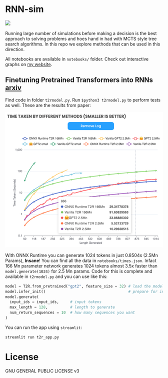 # RNN-sim

<a href="https://nimblebox.ai/explore/project/pretrained-transformers-as-rnns-4168"><img src="https://img.shields.io/badge/NBXplore-Run on Nimblebox.ai-blue"></a>


Running large number of simulations before making a decision is the best approach to solving problems and hoes hand in had with MCTS style tree search algorithms. In this repo we explore methods that can be used in this direction.

All notebooks are available in `notebooks/` folder. Check out interactive graphs on [my website](https://yashbonde.github.io/blogs/rnn-sim.html).

## Finetuning Pretrained Transformers into RNNs [arxiv](https://arxiv.org/pdf/2103.13076.pdf)

Find code in folder `t2rmodel.py`. Run `$python3 t2rmodel.py` to perform tests as well. These are the results from paper:

<p align="center">
  <img src="notebooks/sample_on_website.png">
</p>

With ONNX Runtime you can generate 1024 tokens in just 0.8504s (2.5Mn Params), **Insane**! You can find all the data in `notebooks/times.json`. Infact 166 Mn parameter network generates 1024 tokens almost 3.5x faster than `model.generate(1024)` for 2.5 Mn params. Code for this is complete and available in `t2rmodel.py` and you can use like this:

```python
model = T2R.from_pretrained("gpt2", feature_size = 32) # load the model from pretrained GPT2 model
model.infer_init()                                     # prepare for inference by fusing layers
model.generate(
  input_ids = input_ids,     # input tokens
  max_length = 128,          # length to generate
  num_return_sequences = 10  # how many sequences you want
)
```

You can run the app using `streamlit`:
```
streamlit run t2r_app.py
```

# License

GNU GENERAL PUBLIC LICENSE v3
